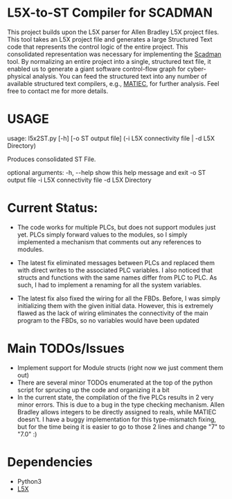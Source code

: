 
# L5X-to-ST Compiler for SCADMAN
This project builds upon the L5X parser for Allen Bradley L5X project files. This tool takes an L5X project file and generates a large Structured Text code that represents the control logic of the entire project. This consolidated representation was necessary for implementing the [Scadman](https://arxiv.org/pdf/1812.08310.pdf) tool. By normalizing an entire project into a single, structured text file, it enabled us to generate a giant software control-flow graph for cyber-physical analysis. You can feed the structured text into any number of available structured text compilers, e.g., [MATIEC](https://github.com/nucleron/matiec), for further analysis. Feel free to contact me for more details.

# USAGE

usage: l5x2ST.py [-h] [-o ST output file]
                 (-i L5X connectivity file | -d L5X Directory)

Produces consolidated ST File.

optional arguments:
  -h, --help            show this help message and exit
  -o ST output file
  -i L5X connectivity file
  -d L5X Directory

# Current Status:
* The code works for multiple PLCs, but does not support modules just yet. PLCs simply forward values to the modules, so I simply implemented a mechanism that comments out any references to modules. 

* The latest fix eliminated messages between PLCs and replaced them with direct writes to the associated PLC variables. I also noticed that structs and functions with the same names differ from PLC to PLC. As such, I had to implement a renaming for all the system variables. 

* The latest fix also fixed the wiring for all the FBDs. Before, I was simply initializing them with the given initial data. However, this is extremely flawed as the lack of wiring eliminates the connectivity of the main program to the FBDs, so no variables would have been updated

# Main TODOs/Issues
* Implement support for Module structs (right now we just comment them out)
* There are several minor TODOs enumerated at the top of the python script for sprucing up the code and organizing it a bit
* In the current state, the compilation of the five PLCs results in 2 very minor errors. This is due to a bug in the type checking mechanism. Allen Bradley allows integers to be directly assigned to reals, while MATIEC doesn't. I have a buggy implementation for this type-mismatch fixing, but for the time being it is easier to go to those 2 lines and change "7" to "7.0" :)

# Dependencies
* Python3
* [L5X](https://pypi.org/project/l5x/)